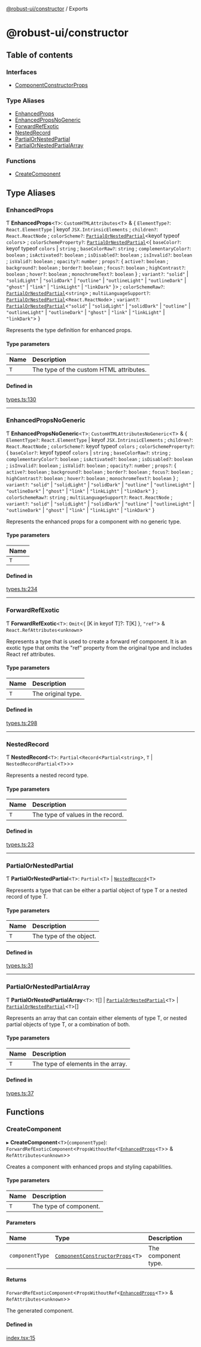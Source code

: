 [@robust-ui/constructor](README.md) / Exports

# @robust-ui/constructor

## Table of contents

### Interfaces

- [ComponentConstructorProps](interfaces/ComponentConstructorProps.md)

### Type Aliases

- [EnhancedProps](modules.md#enhancedprops)
- [EnhancedPropsNoGeneric](modules.md#enhancedpropsnogeneric)
- [ForwardRefExotic](modules.md#forwardrefexotic)
- [NestedRecord](modules.md#nestedrecord)
- [PartialOrNestedPartial](modules.md#partialornestedpartial)
- [PartialOrNestedPartialArray](modules.md#partialornestedpartialarray)

### Functions

- [CreateComponent](modules.md#createcomponent)

## Type Aliases

### EnhancedProps

Ƭ **EnhancedProps**\<`T`\>: `CustomHTMLAttributes`\<`T`\> & \{ `ElementType?`: `React.ElementType` \| keyof `JSX.IntrinsicElements` ; `children?`: `React.ReactNode` ; `colorScheme?`: [`PartialOrNestedPartial`](modules.md#partialornestedpartial)\<keyof typeof `colors`\> ; `colorSchemeProperty?`: [`PartialOrNestedPartial`](modules.md#partialornestedpartial)\<\{ `baseColor?`: keyof typeof `colors` \| `string` ; `baseColorRaw?`: `string` ; `complementaryColor?`: `boolean` ; `isActivated?`: `boolean` ; `isDisabled?`: `boolean` ; `isInvalid?`: `boolean` ; `isValid?`: `boolean` ; `opacity?`: `number` ; `props?`: \{ `active?`: `boolean` ; `background?`: `boolean` ; `border?`: `boolean` ; `focus?`: `boolean` ; `highContrast?`: `boolean` ; `hover?`: `boolean` ; `monochromeText?`: `boolean`  } ; `variant?`: ``"solid"`` \| ``"solidLight"`` \| ``"solidDark"`` \| ``"outline"`` \| ``"outlineLight"`` \| ``"outlineDark"`` \| ``"ghost"`` \| ``"link"`` \| ``"linkLight"`` \| ``"linkDark"``  }\> ; `colorSchemeRaw?`: [`PartialOrNestedPartial`](modules.md#partialornestedpartial)\<`string`\> ; `multiLanguageSupport?`: [`PartialOrNestedPartial`](modules.md#partialornestedpartial)\<`React.ReactNode`\> ; `variant?`: [`PartialOrNestedPartial`](modules.md#partialornestedpartial)\<``"solid"`` \| ``"solidLight"`` \| ``"solidDark"`` \| ``"outline"`` \| ``"outlineLight"`` \| ``"outlineDark"`` \| ``"ghost"`` \| ``"link"`` \| ``"linkLight"`` \| ``"linkDark"``\>  }

Represents the type definition for enhanced props.

#### Type parameters

| Name | Description |
| :------ | :------ |
| `T` | The type of the custom HTML attributes. |

#### Defined in

[types.ts:130](https://github.com/nahuelRosas/robust-ui/blob/148f787/packages/constructor/src/types.ts#L130)

___

### EnhancedPropsNoGeneric

Ƭ **EnhancedPropsNoGeneric**\<`T`\>: `CustomHTMLAttributesNoGeneric`\<`T`\> & \{ `ElementType?`: `React.ElementType` \| keyof `JSX.IntrinsicElements` ; `children?`: `React.ReactNode` ; `colorScheme?`: keyof typeof `colors` ; `colorSchemeProperty?`: \{ `baseColor?`: keyof typeof `colors` \| `string` ; `baseColorRaw?`: `string` ; `complementaryColor?`: `boolean` ; `isActivated?`: `boolean` ; `isDisabled?`: `boolean` ; `isInvalid?`: `boolean` ; `isValid?`: `boolean` ; `opacity?`: `number` ; `props?`: \{ `active?`: `boolean` ; `background?`: `boolean` ; `border?`: `boolean` ; `focus?`: `boolean` ; `highContrast?`: `boolean` ; `hover?`: `boolean` ; `monochromeText?`: `boolean`  } ; `variant?`: ``"solid"`` \| ``"solidLight"`` \| ``"solidDark"`` \| ``"outline"`` \| ``"outlineLight"`` \| ``"outlineDark"`` \| ``"ghost"`` \| ``"link"`` \| ``"linkLight"`` \| ``"linkDark"``  } ; `colorSchemeRaw?`: `string` ; `multiLanguageSupport?`: `React.ReactNode` ; `variant?`: ``"solid"`` \| ``"solidLight"`` \| ``"solidDark"`` \| ``"outline"`` \| ``"outlineLight"`` \| ``"outlineDark"`` \| ``"ghost"`` \| ``"link"`` \| ``"linkLight"`` \| ``"linkDark"``  }

Represents the enhanced props for a component with no generic type.

#### Type parameters

| Name |
| :------ |
| `T` |

#### Defined in

[types.ts:234](https://github.com/nahuelRosas/robust-ui/blob/148f787/packages/constructor/src/types.ts#L234)

___

### ForwardRefExotic

Ƭ **ForwardRefExotic**\<`T`\>: `Omit`\<\{ [K in keyof T]?: T[K] }, ``"ref"``\> & `React.RefAttributes`\<`unknown`\>

Represents a type that is used to create a forward ref component.
It is an exotic type that omits the "ref" property from the original type
and includes React ref attributes.

#### Type parameters

| Name | Description |
| :------ | :------ |
| `T` | The original type. |

#### Defined in

[types.ts:298](https://github.com/nahuelRosas/robust-ui/blob/148f787/packages/constructor/src/types.ts#L298)

___

### NestedRecord

Ƭ **NestedRecord**\<`T`\>: `Partial`\<`Record`\<`Partial`\<`string`\>, `T` \| `NestedRecordPartial`\<`T`\>\>\>

Represents a nested record type.

#### Type parameters

| Name | Description |
| :------ | :------ |
| `T` | The type of values in the record. |

#### Defined in

[types.ts:23](https://github.com/nahuelRosas/robust-ui/blob/148f787/packages/constructor/src/types.ts#L23)

___

### PartialOrNestedPartial

Ƭ **PartialOrNestedPartial**\<`T`\>: `Partial`\<`T`\> \| [`NestedRecord`](modules.md#nestedrecord)\<`T`\>

Represents a type that can be either a partial object of type T or a nested record of type T.

#### Type parameters

| Name | Description |
| :------ | :------ |
| `T` | The type of the object. |

#### Defined in

[types.ts:31](https://github.com/nahuelRosas/robust-ui/blob/148f787/packages/constructor/src/types.ts#L31)

___

### PartialOrNestedPartialArray

Ƭ **PartialOrNestedPartialArray**\<`T`\>: `T`[] \| [`PartialOrNestedPartial`](modules.md#partialornestedpartial)\<`T`\> \| [`PartialOrNestedPartial`](modules.md#partialornestedpartial)\<`T`\>[]

Represents an array that can contain either elements of type T, or nested partial objects of type T, or a combination of both.

#### Type parameters

| Name | Description |
| :------ | :------ |
| `T` | The type of elements in the array. |

#### Defined in

[types.ts:37](https://github.com/nahuelRosas/robust-ui/blob/148f787/packages/constructor/src/types.ts#L37)

## Functions

### CreateComponent

▸ **CreateComponent**\<`T`\>(`componentType`): `ForwardRefExoticComponent`\<`PropsWithoutRef`\<[`EnhancedProps`](modules.md#enhancedprops)\<`T`\>\> & `RefAttributes`\<`unknown`\>\>

Creates a component with enhanced props and styling capabilities.

#### Type parameters

| Name | Description |
| :------ | :------ |
| `T` | The type of component. |

#### Parameters

| Name | Type | Description |
| :------ | :------ | :------ |
| `componentType` | [`ComponentConstructorProps`](interfaces/ComponentConstructorProps.md)\<`T`\> | The component type. |

#### Returns

`ForwardRefExoticComponent`\<`PropsWithoutRef`\<[`EnhancedProps`](modules.md#enhancedprops)\<`T`\>\> & `RefAttributes`\<`unknown`\>\>

The generated component.

#### Defined in

[index.tsx:15](https://github.com/nahuelRosas/robust-ui/blob/148f787/packages/constructor/src/index.tsx#L15)

